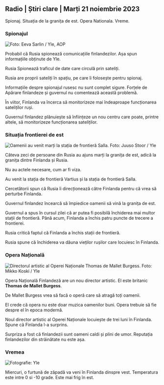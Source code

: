 ## Radio \| Știri clare \| Marți 21 noiembrie 2023

Spionaj. Situația de la granița de est. Opera Nationala. Vreme.

### Spionajul

![ Foto: Eeva Sarlin / Yle, AOP](https://images.cdn.yle.fi/image/upload/c_crop,h_562,w_1000,x_0,y_32/ar_1.7777777777777777,c_fill,g_faces,h_1275,w_1275dpr_1.0/q_auto:eco/f_auto/fl_lossy/v1700569701/39-1204215655ca2203557b)

Probabil că Rusia spionează comunicațiile finlandezilor. Așa spun informațiile obținute de Yle.

Rusia Spionează traficul de date care circulă prin sateliți.

Rusia are proprii sateliți în spațiu, pe care îi folosește pentru spionaj.

Informațiile despre spionajul rusesc nu sunt complet sigure. Forțele de Apărare finlandeze și guvernul nu comentează această problemă.

În viitor, Finlanda va încerca să monitorizeze mai îndeaproape funcționarea sateliților ruși.

Guvernul finlandez plănuiește să înființeze un nou centru care poate, printre altele, să monitorizeze funcționarea sateliților.

### Situația frontierei de est

![Oamenii au venit marți la stația de frontieră Salla. Foto: Juuso Stoor / Yle](https://images.cdn.yle.fi/image/upload/c_crop,h_2515,w_4470,x_0,y_0/ar_1.7777777777777777,c_fill,g_faces,h_675,w_1200./d_1200.q_auto:eco/f_auto/fl_lossy/v1700575368/39-1203513655b5b4d432e9)

Câteva zeci de persoane din Rusia au ajuns marți la granița de est, adică la granița dintre Finlanda și Rusia.

Nu au actele necesare, cum ar fi viza.

Au venit la stația de frontieră Vartius și la stația de frontieră Salla.

Cercetătorii spun că Rusia îi direcționează către Finlanda pentru că vrea să perturbe Finlanda.

Guvernul finlandez încearcă să împiedice oamenii să vină la granița de est.

Guvernul a spus în cursul zilei că ar putea fi posibilă închiderea mai multor stații de frontieră. Până acum, Finlanda a închis patru puncte de trecere a frontierei.

Rusia critică faptul că Finlanda a închis stații de frontieră.

Rusia spune că închiderea va dăuna vieților rușilor care locuiesc în Finlanda.

### Opera Națională

![Directorul artistic al Operei Naționale Thomas de Mallet Burgess. Foto: Mikko Koski / Yle](https://images.cdn.yle.fi/image/upload/c_crop,h_3078,w_5472,x_0,y_570/ar_1.7777777777777777,c_fill,g_faces,h_675/0_r1201.wd_1201.q_auto:eco/f_auto/fl_lossy/v1699350873/39-1196938654a091844d91)

Opera Națională Finlandeză are un nou director artistic. El este britanic **Thomas de Mallet Burgess**.

De Mallet Burgess vrea să facă o operă care să atragă toți oamenii.

El crede că opera nu este doar muzica oamenilor buni. Opera trebuie să fie despre el în epoca modernă.

Noul director artistic al Operei Naționale locuiește de trei luni în Finlanda. Spune că Finlanda l-a surprins.

Surpriza a fost că finlandezii sunt oameni caldi și plini de umor. Reputația finlandezilor din străinătate nu este așa.

### Vremea

![ Fotografie: Yle](https://images.cdn.yle.fi/image/upload/c_crop,h_1080,w_1919,x_0,y_0/ar_1.777777777777777,c_fill,g_faces,h_675,w_1201/0dp_r_auto.:eco/f_auto/fl_lossy/v1700579363/39-1204521655cc80468754)

Miercuri, o furtună de zăpadă va veni în Finlanda dinspre vest. Temperatura este intre 0 si -10 grade. Este mai frig în est.